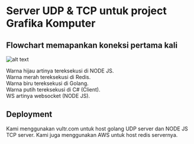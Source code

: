 # Server UDP & TCP untuk project Grafika Komputer
## Flowchart memapankan koneksi pertama kali
![alt text](https://i.postimg.cc/BQbCzgwV/mc-clone-server-Page-1-1.png)

Warna hijau artinya tereksekusi di NODE JS.<br />
Warna merah tereksekusi di Redis.<br />
Warna biru tereksekusi di Golang.<br />
Warna putih tereksekusi di C# (Client).<br />
WS artinya websocket (NODE JS).<br />

## Deployment
Kami menggunakan vultr.com untuk host golang UDP server dan NODE JS TCP server.
Kami juga menggunakan AWS untuk host redis servernya.


